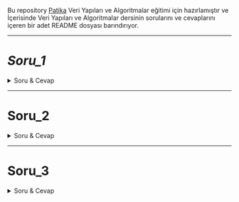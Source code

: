 Bu repository [Patika](https://app.patika.dev/) Veri Yapıları ve Algoritmalar eğitimi için hazırlamıştır ve İçerisinde Veri Yapıları ve Algoritmalar dersinin sorularını ve cevaplarını içeren bir adet README dosyası barındırıyor.

---

# _Soru_1_

<details close> 
<summary> Soru & Cevap </summary>

[22,27,16,2,18,6] -> Insertion Sort

- Yukarı verilen dizinin sort türüne göre aşamalarını yazınız.
  ```
  [22,27,16,2,18,6] -> (n)
  [2,27,16,22,18,6] -> (n-1)
  [2,6,16,22,18,27] -> (n-2)
  [2,6,16,18,22,27] -> (1)
  ```
- Big-O gösterimini yazınız.

  ```
  n + (n-1) + (n-2) + 1 = ?

  n.(n+1) / 2 = ?

  (n^2 + n) / 2 = ?

  O(n^2)

  ```

- Time Complexity:
  - **Average case** : Aradığımız sayının ortada olması.
    ```
    [2,6,16,18,22,27] = 16 - 18
    ```
  - **Worst case** : Aradığımız sayının sonda olması.
    ```
    [2,6,16,18,22,27] = 27
    ```
  - **Best case** : Aradığımız sayının dizinin en başında olması.
    ```
    [2,6,16,18,22,27] = 2
    ```
- Dizi sıralandıktan sonra 18 sayısı hangi case kapsamına girer? Yazınız.

  ```
  [2,6,16,-18-,22,27] = Average case
  ```

- [7,3,5,8,2,9,4,15,6] dizisinin Insertion Sort'a göre ilk 4 adımını yazınız.
  ```
  [7,3,5,8,2,9,4,15,6] -> (n) 
  [2,3,5,8,7,9,4,15,6] -> (n-1) 
  [2,3,4,8,7,9,5,15,6] -> (n-2) 
  [2,3,4,5,7,9,8,15,6] -> (n-3)
  ```
</details>

---

# Soru_2

<details close>
<summary> Soru & Cevap </summary>
[16,21,11,8,12,22] -> Merge Sort

- Yukarıdaki dizinin sort türüne göre aşamalarını yazınız.
  ```
                      [16,21,11,8,12,22]
                    [16,21,11]   [8,12,22]
                [16] - [21,11]   [8] - [12,22]
          ------------------------------------------
            [16] - [21] - [11]   [8] - [12] - [22]
          ------------------------------------------
                [16] - [11,21]   [8] - [12,22]
                    [11,16,21]   [8,12,22]
                      [8,11,12,16,21,21]
  ```
- Big-O gösterimini yazınız.
  ```
  n = 2^x
  logn = x
  O(n logn) => her ayırma ve birleştirme işlemde O(n) geliyor
  ```

</details>

---

# Soru_3

<details close>
<summary> Soru & Cevap </summary>

[7, 5, 1, 8, 3, 6, 0, 9, 4, 2]

- dizisinin Binary-Search-Tree aşamalarını yazınız.

  ```
  [0,1,2,3,4,5,6,7,8,9] yukarıda ki dizi'nin sıralanmış halidir

  root değer = 5
  en küçük = 0
  en büyük = 9

  root = 5 / sağında = 7 / solunda = 3

                       5
                  3         7
                2  4      6   8
               1               9
              0
  ```

</details>
